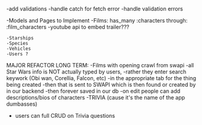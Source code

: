 -add validations
-handle catch for fetch error
-handle validation errors

-Models and Pages to Implement
    -Films: has_many :characters through: :film_characters
      -youtube api to embed trailer???
     
    -Starships
    -Species
    -Vehicles
    -Users ? 

MAJOR REFACTOR LONG TERM:
-Films with opening crawl from swapi
-all Star Wars info is NOT actually typed by users,
    -rather they enter search keywork (Obi wan, Corellia, Falcon, etc)
    -in the appropriate tab for the thing being created
    -then that is sent to SWAPI which is then found or created by in our backend
    -then forever saved in our db
-on edit people can add descriptions/bios of characters
-TRIVIA (cause it's the name of the app dumbasses)
  - users can full CRUD on Trivia questions